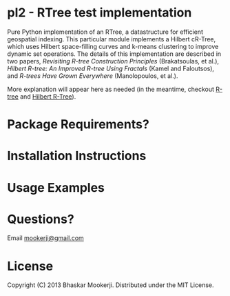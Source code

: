 # pl2 - RTree test implementation

Pure Python implementation of an RTree, a datastructure for efficient
geospatial indexing. This particular module implements a Hilbert cR-Tree, which
uses Hilbert space-filling curves and k-means clustering to improve dynamic set
operations. The details of this implementation are described in two papers,
*Revisiting R-tree Construction Principles* (Brakatsoulas, et al.), *Hilbert
R-tree: An Improved R-tree Using Fractals* (Kamel and Faloutsos), and *R-trees
Have Grown Everywhere* (Manolopoulos, et al.).

More explanation will appear here as needed (in the meantime, checkout
[R-tree](http://en.wikipedia.org/wiki/R-tree) and [Hilbert
R-Tree](http://en.wikipedia.org/wiki/Hilbert_R-tree)).

# Package Requirements? 

# Installation Instructions

# Usage Examples

# Questions? 

Email <mookerji@gmail.com>

# License 

Copyright (C) 2013 Bhaskar Mookerji. Distributed under the MIT License.  
